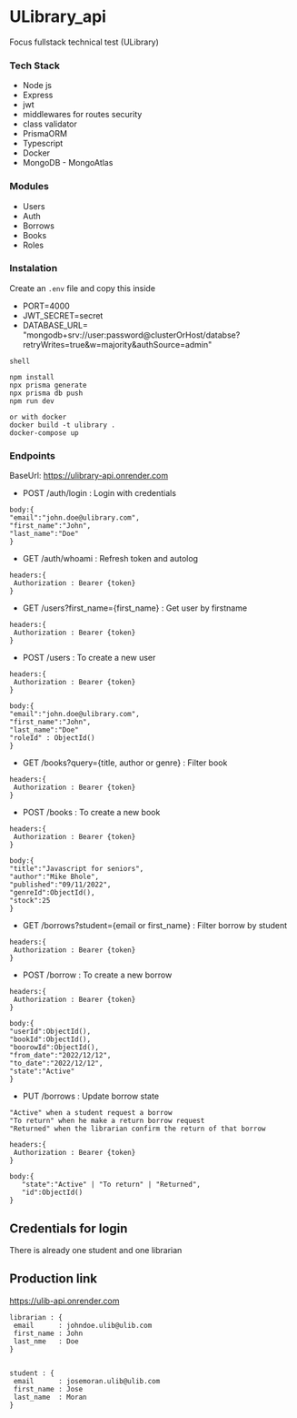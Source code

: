# ULibrary_api
Focus fullstack technical test (ULibrary) 

### Tech Stack  
- Node js 
- Express
- jwt
- middlewares for routes security
- class validator
- PrismaORM
- Typescript
- Docker  
- MongoDB - MongoAtlas
  
    
 ### Modules  
 - Users
 - Auth
 - Borrows
 - Books  
 - Roles  
   

### Instalation
 Create an ```.env``` file and copy this inside
 - PORT=4000
 - JWT_SECRET=secret
 - DATABASE_URL= "mongodb+srv://user:password@clusterOrHost/databse?retryWrites=true&w=majority&authSource=admin"

 
 ```
 shell
 
 npm install  
 npx prisma generate
 npx prisma db push
 npm run dev  
 
 or with docker  
 docker build -t ulibrary .  
 docker-compose up
 
 ```
 
 ### Endpoints
 BaseUrl: https://ulibrary-api.onrender.com

 - POST /auth/login : Login with credentials
 ```
 body:{
"email":"john.doe@ulibrary.com",
"first_name":"John",
"last_name":"Doe"
}
 ```
 
  - GET /auth/whoami : Refresh token and autolog 
 ```
 headers:{
  Authorization : Bearer {token}
 }
 
 ```

   - GET /users?first_name={first_name} : Get user by firstname
 ```
 headers:{
  Authorization : Bearer {token}
 }
 
 ```
 
  - POST /users : To create a new user
 ```
 headers:{
  Authorization : Bearer {token}
 }
 
 body:{
 "email":"john.doe@ulibrary.com",
 "first_name":"John",
 "last_name":"Doe"
 "roleId" : ObjectId()
 }
 
 ```


  - GET /books?query={title, author or genre} : Filter book
 ```
 headers:{
  Authorization : Bearer {token}
 }
 
 ```

  - POST /books : To create a new book
 ```
 headers:{
  Authorization : Bearer {token}
 }
 
 body:{
"title":"Javascript for seniors",
"author":"Mike Bhole",
"published":"09/11/2022",
"genreId":ObjectId(),
"stock":25
 }
 
 ```

   - GET /borrows?student={email or first_name} : Filter borrow by student
 ```
 headers:{
  Authorization : Bearer {token}
 }
 ```

  - POST /borrow : To create a new borrow
 ```
 headers:{
  Authorization : Bearer {token}
 }
 
 body:{
"userId":ObjectId(),
"bookId":ObjectId(),
"boorowId":ObjectId(),
"from_date":"2022/12/12",
"to_date":"2022/12/12",
"state":"Active"
 }
 
 ```


  - PUT /borrows : Update borrow state 
 ```
 "Active" when a student request a borrow
 "To return" when he make a return borrow request
 "Returned" when the librarian confirm the return of that borrow  

 headers:{
  Authorization : Bearer {token}
 }

 body:{
    "state":"Active" | "To return" | "Returned",
	"id":ObjectId()
 }
 ```

 ## Credentials for login
 There is already one student and one librarian
 
 ## Production link
 https://ulib-api.onrender.com

 ```
 librarian : {
  email      : johndoe.ulib@ulib.com
  first_name : John
  last_nme   : Doe
 }


 student : {
  email      : josemoran.ulib@ulib.com
  first_name : Jose
  last_name  : Moran
 }
 ```
 


